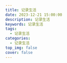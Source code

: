```yaml
---
title: 记录生活
date: 2023-12-21 15:00:00
description: 记录生活
keywords: 记录生活
tags:
  - 记录生活
categories:
  - 记录生活
top_img: false
cover: false
---
```


